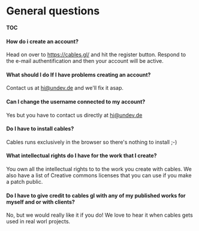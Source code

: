 # General questions

__TOC__

#### How do i create an account?

Head on over to https://cables.gl/ and hit the register button. Respond to the e-mail authentification and then your account will be active.

#### What should I do If I have problems creating an account?
Contact us at hi@undev.de and we'll fix it asap.

#### Can I change the username connected to my account?

Yes but you have to contact us directly at hi@undev.de

#### Do I have to install cables?

Cables runs exclusively in the browser so there's nothing to install ;-)

#### What intellectual rights do I have for the work that I create?
You own all the intellectual rights to to the work you create with cables. We also have a list of Creative commons licenses that you can use if you make a patch public.

#### Do I have to give credit to cables gl with any of my published works for myself and or with clients?

No, but we would really like it if you do! We love to hear it when cables gets used in real worl projects.